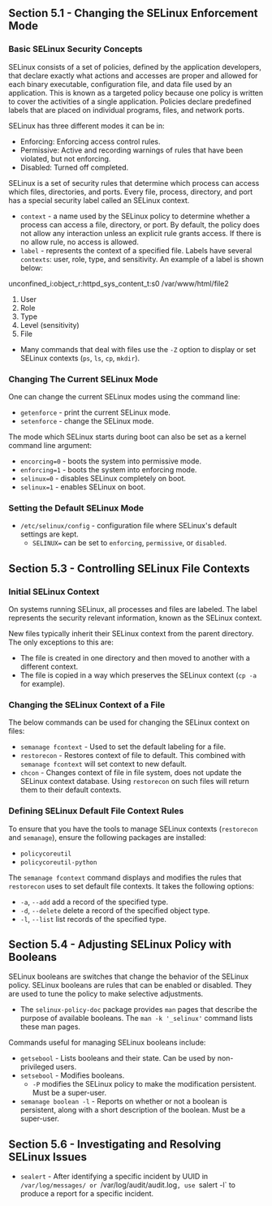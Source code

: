 ## Section 5.1 - Changing the SELinux Enforcement Mode

### Basic SELinux Security Concepts

SELinux consists of a set of policies, defined by the application developers, that declare exactly what actions and accesses are proper and allowed for each binary executable, configuration file, and data file used by an application. This is known as a targeted policy because one policy is written to cover the activities of a single application. Policies declare predefined labels that are placed on individual programs, files, and network ports.

SELinux has three different modes it can be in:

* Enforcing: Enforcing access control rules.
* Permissive: Active and recording warnings of rules that have been violated, but not enforcing.
* Disabled: Turned off completed.

SELinux is a set of security rules that determine which process can access which files, directories, and ports. Every file, process, directory, and port has a special security label called an SELinux context. 

* `context` - a name used by the SELinux policy to determine whether a process can access a file, directory, or port. By default, the policy does not allow any interaction unless an explicit rule grants access. If there is no allow rule, no access is allowed.
* `label` - represents the context of a specified file. Labels have several `contexts`: user, role, type, and sensitivity. An example of a label is shown below:

unconfined_i:object_r:httpd_sys_content_t:s0 /var/www/html/file2

1. User
2. Role
3. Type
4. Level (sensitivity)
5. File

* Many commands that deal with files use the `-Z` option to display or set SELinux contexts (`ps`, `ls`, `cp`, `mkdir`).

### Changing The Current SELinux Mode

One can change the current SELinux modes using the command line:

* `getenforce` - print the current SELinux mode.
* `setenforce` - change the SELinux mode.

The mode which SELinux starts during boot can also be set as a kernel command line argument:

* `encorcing=0` - boots the system into permissive mode.
* `enforcing=1` - boots the system into enforcing mode.
* `selinux=0` - disables SELinux completely on boot.
* `selinux=1` - enables SELinux on boot.

### Setting the Default SELinux Mode

* `/etc/selinux/config` - configuration file where SELinux's default settings are kept.
  * `SELINUX=` can be set to `enforcing`, `permissive`, or `disabled`.

## Section 5.3 - Controlling SELinux File Contexts

### Initial SELinux Context

On systems running SELinux, all processes and files are labeled. The label represents the security relevant information, known as the SELinux context.

New files typically inherit their SELinux context from the parent directory. The only exceptions to this are: 

* The file is created in one directory and then moved to another with a different context. 
* The file is copied in a way which preserves the SELinux context (`cp -a` for example).

### Changing the SELinux Context of a File

The below commands can be used for changing the SELinux context on files:

* `semanage fcontext` - Used to set the default labeling for a file.
* `restorecon` - Restores context of file to default. This combined with `semanage fcontext` will set context to new default.
* `chcon` - Changes context of file in file system, does not update the SELinux context database. Using `restorecon` on such files will return them to their default contexts. 

### Defining SELinux Default File Context Rules

To ensure that you have the tools to manage SELinux contexts (`restorecon` and `semanage`), ensure the following packages are installed:

* `policycoreutil`
* `policycoreutil-python`

The `semanage fcontext` command displays and modifies the rules that `restorecon` uses to set default file contexts. It takes the following options:

* `-a`, `--add` add a record of the specified type.
* `-d`, `--delete` delete a record of the specified object type.
* `-l`, `--list` list records of the specified type.

## Section 5.4 - Adjusting SELinux Policy with Booleans

SELinux booleans are switches that change the behavior of the SELinux policy. SELinux booleans are rules that can be enabled or disabled. They are used to tune the policy to make selective adjustments.

* The `selinux-policy-doc` package provides `man` pages that describe the purpose of available booleans. The `man -k '_selinux'` command lists these man pages.

Commands useful for managing SELinux booleans include:

* `getsebool` - Lists booleans and their state. Can be used by non-privileged users.
* `setsebool` - Modifies booleans.
  * `-P` modifies the SELinux policy to make the modification persistent. Must be a super-user.
* `semanage boolean -l` - Reports on whether or not a boolean is persistent, along with a short description of the boolean. Must be a super-user.

## Section 5.6 - Investigating and Resolving SELinux Issues

* `sealert` - After identifying a specific incident by UUID in `/var/log/messages/ or `/var/log/audit/audit.log`, use `salert -l` to produce a report for a specific incident.

